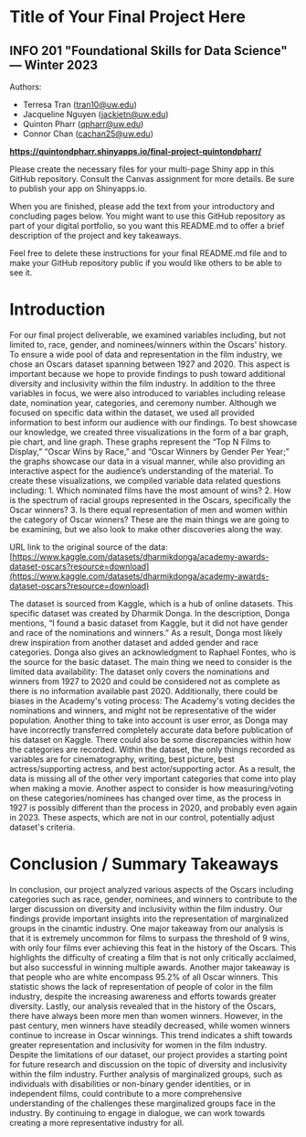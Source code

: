 # Title of Your Final Project Here 
## INFO 201 "Foundational Skills for Data Science" — Winter 2023

Authors:
- Terresa Tran (tran10@uw.edu)
- Jacqueline Nguyen (jackietn@uw.edu)
- Quinton Pharr (qpharr@uw.edu)
- Connor Chan (cachan25@uw.edu)

**https://quintondpharr.shinyapps.io/final-project-quintondpharr/**

Please create the necessary files for your multi-page Shiny app in this GitHub repository. Consult the Canvas assignment for more details. Be sure to publish your app on Shinyapps.io.

When you are finished, please add the text from your introductory and concluding pages below. You might want to use this GitHub repository as part of your digital portfolio, so you want this README.md to offer a brief description of the project and key takeaways.

Feel free to delete these instructions for your final README.md file and to make your GitHub repository public if you would like others to be able to see it. 

# Introduction
For our final project deliverable, we examined variables including, but not limited to, race, gender, and nominees/winners within the Oscars' history. To ensure a wide pool of data and representation in the film industry, we chose an Oscars dataset spanning between 1927 and 2020. This aspect is important because we hope to provide findings to push toward additional diversity and inclusivity within the film industry. In addition to the three variables in focus, we were also introduced to variables including release date, nomination year, categories, and ceremony number. Although we focused on specific data within the dataset, we used all provided information to best inform our audience with our findings.
To best showcase our knowledge, we created three visualizations in the form of a bar graph, pie chart, and line graph. These graphs represent the “Top N Films to Display,” “Oscar Wins by Race,” and “Oscar Winners by Gender Per Year;” the graphs showcase our data in a visual manner, while also providing an interactive aspect for the audience’s understanding of the material.
To create these visualizations, we compiled variable data related questions including: 1. Which nominated films have the most amount of wins? 2. How is the spectrum of racial groups represented in the Oscars, specifically the Oscar winners? 3. Is there equal representation of men and women within the category of Oscar winners? These are the main things we are going to be examining, but we also look to make other discoveries along the way.

URL link to the original source of the data:
[https://www.kaggle.com/datasets/dharmikdonga/academy-awards-dataset-oscars?resource=download](https://www.kaggle.com/datasets/dharmikdonga/academy-awards-dataset-oscars?resource=download)

The dataset is sourced from Kaggle, which is a hub of online datasets. This specific dataset was created by Dharmik Donga. In the description, Donga mentions, “I found a basic dataset from Kaggle, but it did not have gender and race of the nominations and winners.” As a result, Donga most likely drew inspiration from another dataset and added gender and race categories. Donga also gives an acknowledgment to Raphael Fontes, who is the source for the basic dataset.
The main thing we need to consider is the limited data availability: The dataset only covers the nominations and winners from 1927 to 2020 and could be considered not as complete as there is no information available past 2020. Additionally, there could be biases in the Academy's voting process: The Academy's voting decides the nominations and winners, and might not be representative of the wider population. Another thing to take into account is user error, as Donga may have incorrectly transferred completely accurate data before publication of his dataset on Kaggle.
There could also be some discrepancies within how the categories are recorded. Within the dataset, the only things recorded as variables are for cinematography, writing, best picture, best actress/supporting actress, and best actor/supporting actor. As a result, the data is missing all of the other very important categories that come into play when making a movie. Another aspect to consider is how measuring/voting on these categories/nominees has changed over time, as the process in 1927 is possibly different than the process in 2020, and probably even again in 2023. These aspects, which are not in our control, potentially adjust dataset's criteria.

# Conclusion / Summary Takeaways
In conclusion, our project analyzed various aspects of the Oscars including categories such as race, gender, nominees, and winners to contribute to the larger discussion on diversity and inclusivity within the film industry. Our findings provide important insights into the representation of marginalized groups in the cinamtic industry.
One major takeaway from our analysis is that it is extremely uncommon for films to surpass the threshold of 9 wins, with only four films ever achieving this feat in the history of the Oscars. This highlights the difficulty of creating a film that is not only critically acclaimed, but also successful in winning multiple awards.
Another major takeaway is that people who are white encompass 95.2% of all Oscar winners. This statistic shows the lack of representation of people of color in the film industry, despite the increasing awareness and efforts towards greater diversity.
Lastly, our analysis revealed that in the history of the Oscars, there have always been more men than women winners. However, in the past century, men winners have steadily decreased, while women winners continue to increase in Oscar winnings. This trend indicates a shift towards greater representation and inclusivity for women in the film industry.
Despite the limitations of our dataset, our project provides a starting point for future research and discussion on the topic of diversity and inclusivity within the film industry. Further analysis of marginalized groups, such as individuals with disabilities or non-binary gender identities, or in independent films, could contribute to a more comprehensive understanding of the challenges these marginalized groups face in the industry. By continuing to engage in dialogue, we can work towards creating a more representative industry for all.

